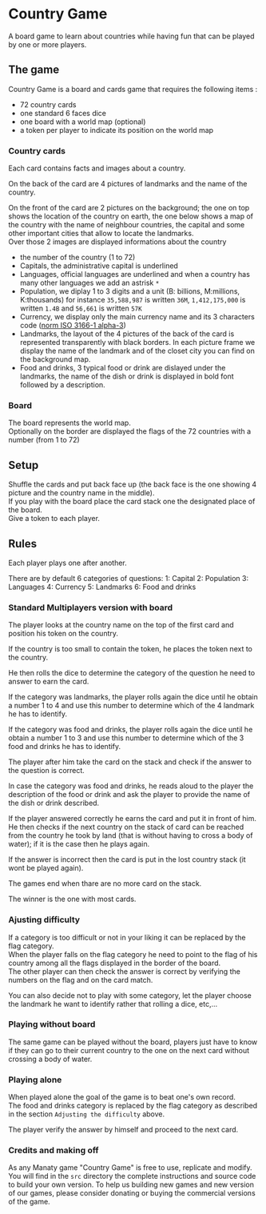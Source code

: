 # Country Game

A board game to learn about countries while having fun that can be played by one or more players.

## The game

Country Game is a board and cards game that requires the following items :  
- 72 country cards
- one standard 6 faces dice
- one board with a world map (optional)
- a token per player to indicate its position on the world map

### Country cards

Each card contains facts and images about a country.


On the back of the card are 4 pictures of landmarks and the name of the country.


On the front of the card are 2 pictures on the background; the one on top shows the location of the country on earth,
the one below shows a map of the country with the name of neighbour countries, the capital and some other important
cities that allow to locate the landmarks.  
Over those 2 images are displayed informations about the country
- the number of the country (1 to 72)
- Capitals, the administrative capital is underlined 
- Languages, official languages are underlined and when a country has many other languages we add an astrisk `*`
- Population, we diplay 1 to 3 digits and a unit (B: billions, M:millions, K:thousands) for instance `35,588,987` is written `36M`, `1,412,175,000` is written `1.4B` and `56,661` is written `57K`
- Currency, we display only the main currency name and its 3 characters code ([norm ISO 3166-1 alpha-3](https://www.iso.org/obp/ui/#search))
- Landmarks, the layout of the 4 pictures of the back of the card is represented transparently with black borders. In each picture frame we display the name of the landmark and of the closet city you can find on the background map.
- Food and drinks,  3 typical food or drink are dislayed under the landmarks, the name of the dish or drink is displayed in bold font followed by a description.

### Board

The board represents the world map.  
Optionally on the border are displayed the flags of the 72 countries with a number (from 1 to 72)

## Setup

Shuffle the cards and put back face up (the back face is the one showing 4 picture and the country name in the middle).  
If you play with the board place the card stack one the designated place of the board.  
Give a token to each player.

## Rules

Each player plays one after another.  

There are by default 6 categories of questions:
1: Capital
2: Population
3: Languages
4: Currency
5: Landmarks
6: Food and drinks

### Standard Multiplayers version with board

The player looks at the country name on the top of the first card and position his token on the country.

If the country is too small to contain the token, he places the token next to the country.

He then rolls the dice to determine the category of the question he need to answer to earn the card.

If the category was landmarks, the player rolls again the dice until he obtain a number 1 to 4 and 
use this number to determine which of the 4 landmark he has to identify.

If the category was food and drinks, the player rolls again the dice until he obtain a number 1 to 3 and 
use this number to determine which of the 3 food and drinks he has to identify.

The player after him take the card on the stack and check if the answer to the question is correct.

In case the category was food and drinks, he reads aloud to the player the description of the food or drink and
ask the player to provide the name of the dish or drink described.

If the player answered correctly he earns the card and put it in front of him.  
He then checks if the next country on the stack of card can be reached from the country he took by land (that is without having to cross a body of water); if it is the case then he plays again.

If the answer is incorrect then the card is put in the lost country stack (it wont be played again).

The games end when thare are no more card on the stack.

The winner is the one with most cards.

### Ajusting difficulty

If a category is too difficult or not in your liking it can be replaced by the flag category.  
When the player falls on the flag category he need to point to the flag of his country among all the flags displayed in the 
border of the board.  
The other player can then check the answer is correct by verifying the numbers on the flag and on the card match.

You can also decide not to play with some category, let the player choose the landmark he want to identify rather that rolling a dice, etc,...

### Playing without board

The same game can be played without the board, players just have to know if they can go to their current country to
the one on the next card without crossing a body of water. 

### Playing alone

When played alone the goal of the game is to beat one's own record.  
The food and drinks category is replaced by the flag category as described in the section `Adjusting the difficulty` above.

The player verify the answer by himself and proceed to the next card.

### Credits and making off

As any Manaty game "Country Game" is free to use, replicate and modify. You will find in the `src` directory the complete instructions and source code to build your own version.
To help us building new games and new version of our games, please consider donating or buying the commercial versions of the game.